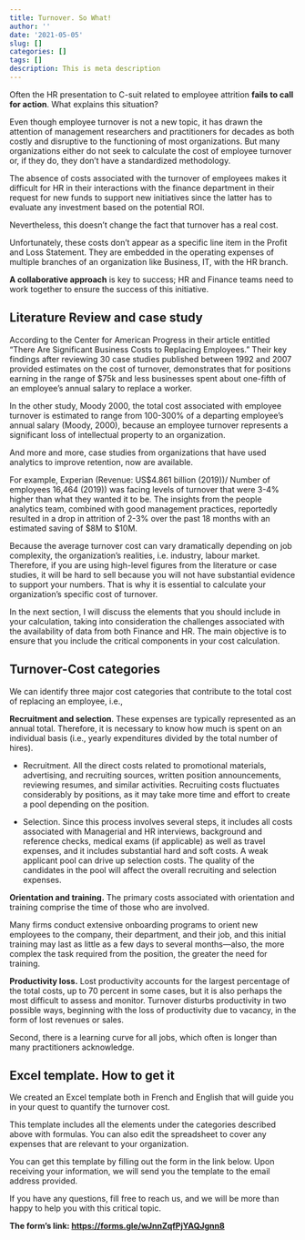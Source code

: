 ```yaml
---
title: Turnover. So What!
author: ''
date: '2021-05-05'
slug: []
categories: []
tags: []
description: This is meta description
---
```

Often the HR presentation to C-suit related to employee attrition **fails to call for action**. What explains this situation?

Even though employee turnover is not a new topic, it has drawn the attention of management researchers and practitioners for decades as both costly and disruptive to the functioning of most organizations. But many organizations either do not seek to calculate the cost of employee turnover or, if they do, they don’t have a standardized methodology.

The absence of costs associated with the turnover of employees makes it difficult for HR in their interactions with the finance department in their request for new funds to support new initiatives since the latter has to evaluate any investment based on the potential ROI.

Nevertheless, this doesn’t change the fact that turnover has a real cost.

Unfortunately, these costs don’t appear as a specific line item in the Profit and Loss Statement. They are embedded in the operating expenses of multiple branches of an organization like Business, IT, with the HR branch. 

**A collaborative approach** is key to success; HR and Finance teams need to work together to ensure the success of this initiative. 

## Literature Review and case study
According to the Center for American Progress in their article entitled “There Are Significant Business Costs to Replacing Employees.” Their key findings after reviewing 30 case studies published between 1992 and 2007 provided estimates on the cost of turnover, demonstrates that for positions earning in the range of $75k and less businesses spent about one-fifth of an employee’s annual salary to replace a worker.

In the other study, Moody 2000, the total cost associated with employee turnover is estimated to range from 100-300% of a departing employee’s annual salary (Moody, 2000), because an employee turnover represents a significant loss of intellectual property to an organization.

And more and more, case studies from organizations that have used analytics to improve retention, now are available. 

For example, Experian (Revenue: US$4.861 billion (2019))/ Number of employees 16,464 (2019)) was facing levels of turnover that were 3-4% higher than what they wanted it to be. The insights from the people analytics team, combined with good management practices, reportedly resulted in a drop in attrition of 2-3% over the past 18 months with an estimated saving of $8M to $10M. 

Because the average turnover cost can vary dramatically depending on job complexity, the organization’s realities, i.e. industry, labour market. Therefore, if you are using high-level figures from the literature or case studies, it will be hard to sell because you will not have substantial evidence to support your numbers. That is why it is essential to calculate your organization’s specific cost of turnover.

In the next section, I will discuss the elements that you should include in your calculation, taking into consideration the challenges associated with the availability of data from both Finance and HR. The main objective is to ensure that you include the critical components in your cost calculation.

## Turnover-Cost categories 
We can identify three major cost categories that contribute to the total cost of replacing an employee, i.e., 

**Recruitment and selection**. These expenses are typically represented as an annual total. Therefore, it is necessary to know how much is spent on an individual basis (i.e., yearly expenditures divided by the total number of hires).

- Recruitment. All the direct costs related to promotional materials, advertising, and recruiting sources, written position announcements, reviewing resumes, and similar activities. Recruiting costs fluctuates considerably by positions, as it may take more time and effort to create a pool depending on the position.

- Selection. Since this process involves several steps, it includes all costs associated with Managerial and HR interviews, background and reference checks, medical exams (if applicable) as well as travel expenses, and it includes substantial hard and soft costs. A weak applicant pool can drive up selection costs. 
The quality of the candidates in the pool will affect the overall recruiting and selection expenses. 

**Orientation and training.** The primary costs associated with orientation and training comprise the time of those who are involved.

Many firms conduct extensive onboarding programs to orient new employees to the company, their department, and their job, and this initial training may last as little as a few days to several months—also, the more complex the task required from the position, the greater the need for training.

**Productivity loss.** Lost productivity accounts for the largest percentage of the total costs, up to 70 percent in some cases, but it is also perhaps the most difficult to assess and monitor. Turnover disturbs productivity in two possible ways, beginning with the loss of productivity due to vacancy, in the form of lost revenues or sales.

Second, there is a learning curve for all jobs, which often is longer than many practitioners acknowledge.

## Excel template. How to get it
We created an Excel template both in French and English that will guide you in your quest to quantify the turnover cost.

This template includes all the elements under the categories described above with formulas. You can also edit the spreadsheet to cover any expenses that are relevant to your organization.

You can get this template by filling out the form in the link below. Upon receiving your information, we will send you the template to the email address provided.

If you have any questions, fill free to reach us, and we will be more than happy to help you with this critical topic.

**The form’s link:  https://forms.gle/wJnnZqfPjYAQJgnn8**
